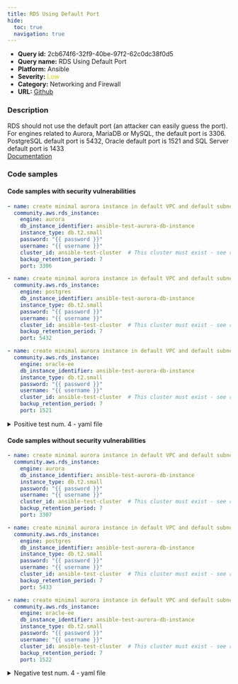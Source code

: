 ```yaml
---
title: RDS Using Default Port
hide:
  toc: true
  navigation: true
---
```


<style>
  .highlight .hll {
    background-color: #ff171742;
  }
  .md-content {
    max-width: 1100px;
    margin: 0 auto;
  }
</style>

-   **Query id:** 2cb674f6-32f9-40be-97f2-62c0dc38f0d5
-   **Query name:** RDS Using Default Port
-   **Platform:** Ansible
-   **Severity:** <span style="color:#CC0">Low</span>
-   **Category:** Networking and Firewall
-   **URL:** [Github](https://github.com/Checkmarx/kics/tree/master/assets/queries/ansible/aws/rds_using_default_port)

### Description
RDS should not use the default port (an attacker can easily guess the port). For engines related to Aurora, MariaDB or MySQL, the default port is 3306. PostgreSQL default port is 5432, Oracle default port is 1521 and SQL Server default port is 1433<br>
[Documentation](https://docs.ansible.com/ansible/latest/collections/community/aws/rds_instance_module.html#parameter-port)

### Code samples
#### Code samples with security vulnerabilities
```yaml title="Positive test num. 1 - yaml file" hl_lines="10"
- name: create minimal aurora instance in default VPC and default subnet group
  community.aws.rds_instance:
    engine: aurora
    db_instance_identifier: ansible-test-aurora-db-instance
    instance_type: db.t2.small
    password: "{{ password }}"
    username: "{{ username }}"
    cluster_id: ansible-test-cluster  # This cluster must exist - see rds_cluster to manage it
    backup_retention_period: 7
    port: 3306

```
```yaml title="Positive test num. 2 - yaml file" hl_lines="10"
- name: create minimal aurora instance in default VPC and default subnet group2
  community.aws.rds_instance:
    engine: postgres
    db_instance_identifier: ansible-test-aurora-db-instance
    instance_type: db.t2.small
    password: "{{ password }}"
    username: "{{ username }}"
    cluster_id: ansible-test-cluster  # This cluster must exist - see rds_cluster to manage it
    backup_retention_period: 7
    port: 5432

```
```yaml title="Positive test num. 3 - yaml file" hl_lines="10"
- name: create minimal aurora instance in default VPC and default subnet group2
  community.aws.rds_instance:
    engine: oracle-ee
    db_instance_identifier: ansible-test-aurora-db-instance
    instance_type: db.t2.small
    password: "{{ password }}"
    username: "{{ username }}"
    cluster_id: ansible-test-cluster  # This cluster must exist - see rds_cluster to manage it
    backup_retention_period: 7
    port: 1521

```
<details><summary>Positive test num. 4 - yaml file</summary>

```yaml hl_lines="10"
- name: create minimal aurora instance in default VPC and default subnet group2
  community.aws.rds_instance:
    engine: sqlserver-ee
    db_instance_identifier: ansible-test-aurora-db-instance
    instance_type: db.t2.small
    password: "{{ password }}"
    username: "{{ username }}"
    cluster_id: ansible-test-cluster  # This cluster must exist - see rds_cluster to manage it
    backup_retention_period: 7
    port: 1433

```
</details>


#### Code samples without security vulnerabilities
```yaml title="Negative test num. 1 - yaml file"
- name: create minimal aurora instance in default VPC and default subnet group
  community.aws.rds_instance:
    engine: aurora
    db_instance_identifier: ansible-test-aurora-db-instance
    instance_type: db.t2.small
    password: "{{ password }}"
    username: "{{ username }}"
    cluster_id: ansible-test-cluster  # This cluster must exist - see rds_cluster to manage it
    backup_retention_period: 7
    port: 3307

```
```yaml title="Negative test num. 2 - yaml file"
- name: create minimal aurora instance in default VPC and default subnet group2
  community.aws.rds_instance:
    engine: postgres
    db_instance_identifier: ansible-test-aurora-db-instance
    instance_type: db.t2.small
    password: "{{ password }}"
    username: "{{ username }}"
    cluster_id: ansible-test-cluster  # This cluster must exist - see rds_cluster to manage it
    backup_retention_period: 7
    port: 5433

```
```yaml title="Negative test num. 3 - yaml file"
- name: create minimal aurora instance in default VPC and default subnet group2
  community.aws.rds_instance:
    engine: oracle-ee
    db_instance_identifier: ansible-test-aurora-db-instance
    instance_type: db.t2.small
    password: "{{ password }}"
    username: "{{ username }}"
    cluster_id: ansible-test-cluster  # This cluster must exist - see rds_cluster to manage it
    backup_retention_period: 7
    port: 1522

```
<details><summary>Negative test num. 4 - yaml file</summary>

```yaml
- name: create minimal aurora instance in default VPC and default subnet group2
  community.aws.rds_instance:
    engine: sqlserver-ee
    db_instance_identifier: ansible-test-aurora-db-instance
    instance_type: db.t2.small
    password: "{{ password }}"
    username: "{{ username }}"
    cluster_id: ansible-test-cluster  # This cluster must exist - see rds_cluster to manage it
    backup_retention_period: 7
    port: 1434

```
</details>
